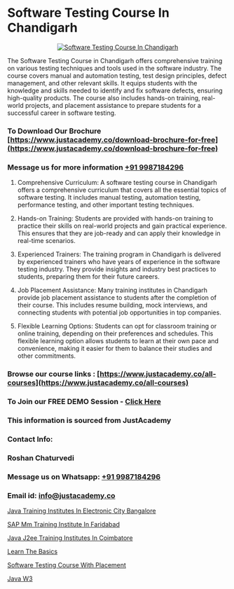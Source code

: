 # Software Testing Course In Chandigarh

<p align="center">
  <a href="https://justacademy.co/program-detail/software-testing">
    <img src="https://justacademy.co/storage2/program_images/1704700438.webp" alt="Software Testing Course In Chandigarh">
  </a>
</p>


The Software Testing Course in Chandigarh offers comprehensive training on various testing techniques and tools used in the software industry. The course covers manual and automation testing, test design principles, defect management, and other relevant skills. It equips students with the knowledge and skills needed to identify and fix software defects, ensuring high-quality products. The course also includes hands-on training, real-world projects, and placement assistance to prepare students for a successful career in software testing.
### To Download Our Brochure [https://www.justacademy.co/download-brochure-for-free](https://www.justacademy.co/download-brochure-for-free)
### Message us for more information [+91 9987184296](https://api.whatsapp.com/send?phone=919987184296)
1) Comprehensive Curriculum: A software testing course in Chandigarh offers a comprehensive curriculum that covers all the essential topics of software testing. It includes manual testing, automation testing, performance testing, and other important testing techniques.

2) Hands-on Training: Students are provided with hands-on training to practice their skills on real-world projects and gain practical experience. This ensures that they are job-ready and can apply their knowledge in real-time scenarios.

3) Experienced Trainers: The training program in Chandigarh is delivered by experienced trainers who have years of experience in the software testing industry. They provide insights and industry best practices to students, preparing them for their future careers.

4) Job Placement Assistance: Many training institutes in Chandigarh provide job placement assistance to students after the completion of their course. This includes resume building, mock interviews, and connecting students with potential job opportunities in top companies.

5) Flexible Learning Options: Students can opt for classroom training or online training, depending on their preferences and schedules. This flexible learning option allows students to learn at their own pace and convenience, making it easier for them to balance their studies and other commitments.

### Browse our course links : [https://www.justacademy.co/all-courses](https://www.justacademy.co/all-courses) 
### To Join our FREE DEMO Session - [Click Here](https://www.justacademy.co/register-for-course-demo)


### This information is sourced from JustAcademy
### Contact Info:
### Roshan Chaturvedi
### Message us on Whatsapp: [+91 9987184296](https://api.whatsapp.com/send?phone=919987184296)
### Email id: [info@justacademy.co](mailto:info@justacademy.co)
                
[Java Training Institutes In Electronic City Bangalore](https://www.linkedin.com/pulse/java-training-institutes-electronic-city-bangalore-justacademy-pune-avite?trackingId=UPK69H5yRIiwY0dhjB%2F6zw%3D%3D&lipi=urn%3Ali%3Apage%3Ad_flagship3_company_admin%3BGzpHiwsYRr22lJjP82PYtA%3D%3D)

[SAP Mm Training Institute In Faridabad](https://www.linkedin.com/pulse/sap-mm-training-institute-faridabad-justacademy-sunnyvale-laxkf/)

[Java J2ee Training Institutes In Coimbatore](https://medium.com/@negishivu99/java-j2ee-training-institutes-in-coimbatore-e9d2a2548346)

[Learn The Basics](https://medium.com/@ranemanish460/learn-the-basics-5140566250b2)

[Software Testing Course With Placement](https://justacademyin.github.io/justacademy/Software-Testing-Course-With-Placement)

[Java W3](https://justacademyin.github.io/Articles/Java-W3)

